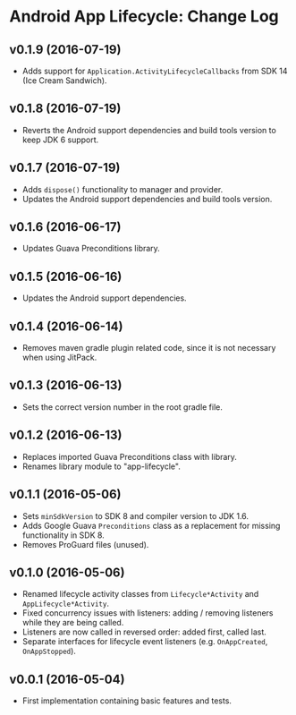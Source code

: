 # Android App Lifecycle: Change Log

## v0.1.9 (2016-07-19)

- Adds support for `Application.ActivityLifecycleCallbacks` from SDK 14 (Ice Cream Sandwich).

## v0.1.8 (2016-07-19)

- Reverts the Android support dependencies and build tools version to keep JDK 6 support.

## v0.1.7 (2016-07-19)

- Adds `dispose()` functionality to manager and provider.
- Updates the Android support dependencies and build tools version.

## v0.1.6 (2016-06-17)

- Updates Guava Preconditions library.

## v0.1.5 (2016-06-16)

- Updates the Android support dependencies.

## v0.1.4 (2016-06-14)

- Removes maven gradle plugin related code, since it is not necessary when using JitPack.

## v0.1.3 (2016-06-13)

- Sets the correct version number in the root gradle file.

## v0.1.2 (2016-06-13)

- Replaces imported Guava Preconditions class with library.
- Renames library module to "app-lifecycle".

## v0.1.1 (2016-05-06)

- Sets `minSdkVersion` to SDK 8 and compiler version to JDK 1.6.
- Adds Google Guava `Preconditions` class as a replacement for missing functionality in SDK 8.
- Removes ProGuard files (unused).

## v0.1.0 (2016-05-06)

- Renamed lifecycle activity classes from `Lifecycle*Activity` and `AppLifecycle*Activity`.
- Fixed concurrency issues with listeners: adding / removing listeners while they are being called.
- Listeners are now called in reversed order: added first, called last.
- Separate interfaces for lifecycle event listeners (e.g. `OnAppCreated`, `OnAppStopped`).

## v0.0.1 (2016-05-04)

- First implementation containing basic features and tests.

